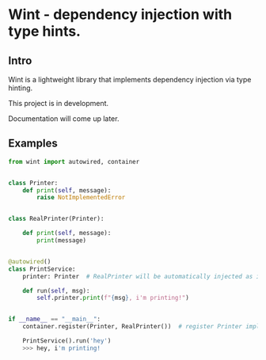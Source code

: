 Wint - dependency injection with type hints.
============================================

Intro
-----

Wint is a lightweight library that implements dependency injection via type hinting.

This project is in development.

Documentation will come up later.


Examples
--------


```python
from wint import autowired, container


class Printer:
    def print(self, message):
        raise NotImplementedError


class RealPrinter(Printer):

    def print(self, message):
        print(message)


@autowired()
class PrintService:
    printer: Printer  # RealPrinter will be automatically injected as instance property

    def run(self, msg):
        self.printer.print(f"{msg}, i'm printing!")


if __name__ == "__main__":
    container.register(Printer, RealPrinter())  # register Printer implementation as singleton.

    PrintService().run('hey')
    >>> hey, i'm printing!

```

